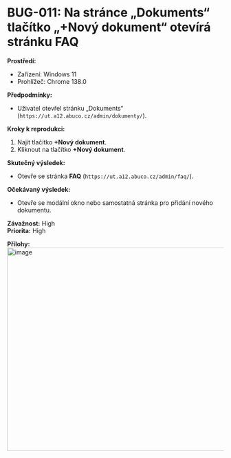 # BUG-011: Na stránce „Dokuments“ tlačítko „+Nový dokument“ otevírá stránku FAQ

**Prostředí:**
- Zařízení: Windows 11  
- Prohlížeč: Chrome 138.0  

**Předpodmínky:**
- Uživatel otevřel stránku „Dokuments“ (`https://ut.a12.abuco.cz/admin/dokumenty/`).  

**Kroky k reprodukci:**
1. Najít tlačítko **+Nový dokument**.  
2. Kliknout na tlačítko **+Nový dokument**.  

**Skutečný výsledek:**
- Otevře se stránka **FAQ** (`https://ut.a12.abuco.cz/admin/faq/`).  

**Očekávaný výsledek:**
- Otevře se modální okno nebo samostatná stránka pro přidání nového dokumentu.  

**Závažnost:** High  
**Priorita:** High  

**Přílohy:**  
<img width="955" height="473" alt="image" src="https://github.com/user-attachments/assets/17bd1795-66f2-41db-9e9e-68cb4ec244fb" />

